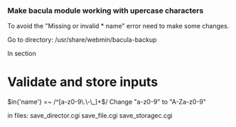 ### Make bacula module working with upercase characters

To avoid the "Missing or invalid * name" error need to make some changes.

Go to directory:
/usr/share/webmin/bacula-backup

In section

# Validate and store inputs
$in{'name'} =~ /^[a-z0-9\.\-\_]+$/
Change "a-z0-9" to "A-Za-z0-9"

in files:
save_director.cgi
save_file.cgi
save_storagec.cgi

